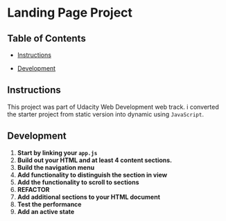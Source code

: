 # Landing Page Project

## Table of Contents

* [Instructions](#instructions)

* [Development](#development)

## Instructions

This project was part of Udacity Web Development web track. i converted the starter project from static version into dynamic using `JavaScript`.

## Development 
1. **Start by linking your `app.js`**
2. **Build out your HTML and at least 4 content sections.**
3. **Build the navigation menu**
4. **Add functionality to distinguish the section in view**
5. **Add the functionality to scroll to sections**
6. **REFACTOR**
7. **Add additional sections to your HTML document**
8. **Test the performance**
9. **Add an active state**
